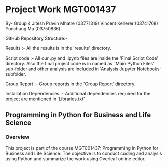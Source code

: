 # Project Work MGT001437

By- Group 4 
              Jitesh Pravin Mhatre (03771319) 
              Vincent Kellerer (03741768)     
              Yunchung Ma (03750836)

GitHub Repository Structure:-

Results :- All the results is in the 'results' directory.

Script code :- All our .py and .ipynb files are inside the 'Final Script Code' directory. 
               Also the final project code is in named as '.Main Python Files' sub-folder  and other analysis are included in 'Analysis Jupyter Notebooks' subfolder.
               
Group Report :- Group reportis in the 'Group Report' directory.

Installation Dependencies :- Additional dependencies required for the project are mentioned in 'Libraries.txt'


## Programming in Python for Business and Life Science

### Overview
This project is part of the course MGT001437: Programming in Python for Business and Life Science. The objective is to conduct coding and analysis using Python and summarize the work using Overleaf online editor.

